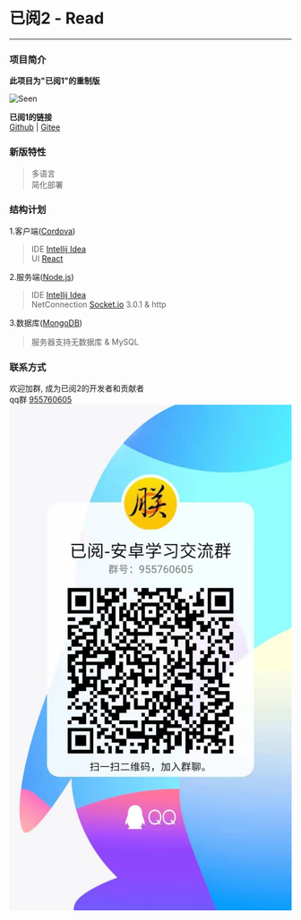 # 已阅2 - Read  
---  
### 项目简介  
**此项目为"已阅1"的重制版**  
  
![Seen](https://github.com/Qiming-Liu/Seen/raw/master/Client/Seen%20V1.0.4%20(Include%20IM)/Seen/app/src/main/res/mipmap-xxhdpi/ic_launcher.png "已阅1")  

**已阅1的链接**  
[Github](https://github.com/Qiming-Liu/Seen) | [Gitee](https://gitee.com/pross/seen)  
  
### 新版特性  
>多语言  
简化部署  

### 结构计划  

1.客户端([Cordova](http://cordova.axuer.com/))  
>IDE [Intellij Idea](https://www.jetbrains.com/idea/)   
UI [React](https://react.docschina.org/)  

2.服务端([Node.js](http://nodejs.cn/))  
>IDE [Intellij Idea](https://www.jetbrains.com/idea/)  
NetConnection [Socket.io](http://www.shuaihuajun.com/article/1504749640971/) 3.0.1 & http  

3.数据库([MongoDB](https://www.runoob.com/mongodb/mongodb-tutorial.html))  
>服务器支持无数据库 & MySQL  

### 联系方式  
欢迎加群, 成为已阅2的开发者和贡献者  
qq群 [955760605](https://qm.qq.com/cgi-bin/qm/qr?k=mX_hztIyLuHRwao88xKscsAihTT-v72U&jump_from=webapi)  
![二维码](https://github.com/Qiming-Liu/Read/raw/master/Resources/qqqun.jpg)  
